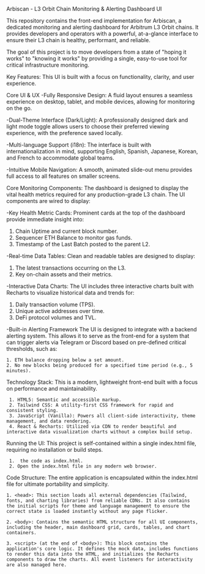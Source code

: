 Arbiscan - L3 Orbit Chain Monitoring & Alerting Dashboard UI

This repository contains the front-end implementation for Arbiscan, a dedicated monitoring and alerting dashboard for Arbitrum L3 Orbit chains. It provides developers and operators with a powerful, at-a-glance interface to ensure their L3 chain is healthy, performant, and reliable.

The goal of this project is to move developers from a state of "hoping it works" to "knowing it works" by providing a single, easy-to-use tool for critical infrastructure monitoring.

Key Features:
This UI is built with a focus on functionality, clarity, and user experience.

Core UI & UX
-Fully Responsive Design: A fluid layout ensures a seamless experience on desktop, tablet, and mobile devices, allowing for monitoring on the go.

-Dual-Theme Interface (Dark/Light): A professionally designed dark and light mode toggle allows users to choose their preferred viewing experience, with the preference saved locally.

-Multi-language Support (i18n): The interface is built with internationalization in mind, supporting English, Spanish, Japanese, Korean, and French to accommodate global teams.

-Intuitive Mobile Navigation: A smooth, animated slide-out menu provides full access to all features on smaller screens.


Core Monitoring Components:
The dashboard is designed to display the vital health metrics required for any production-grade L3 chain. The UI components are wired to display:

-Key Health Metric Cards: Prominent cards at the top of the dashboard provide immediate insight into:
   1. Chain Uptime and current block number.
   2. Sequencer ETH Balance to monitor gas funds.
   3. Timestamp of the Last Batch posted to the parent L2.

-Real-time Data Tables: Clean and readable tables are designed to display:
   1. The latest transactions occurring on the L3.
   2. Key on-chain assets and their metrics.

-Interactive Data Charts: The UI includes three interactive charts built with Recharts to visualize historical data and trends for:
   1. Daily transaction volume (TPS).
   2. Unique active addresses over time.
   3. DeFi protocol volumes and TVL.

-Built-in Alerting Framework
The UI is designed to integrate with a backend alerting system. This allows it to serve as the front-end for a system that can trigger alerts via Telegram or Discord based on pre-defined critical thresholds, such as:

    1. ETH balance dropping below a set amount.
    2. No new blocks being produced for a specified time period (e.g., 5 minutes).


 Technology Stack:
This is a modern, lightweight front-end built with a focus on performance and maintainability.

     1. HTML5: Semantic and accessible markup.
     2. Tailwind CSS: A utility-first CSS framework for rapid and consistent styling.
     3. JavaScript (Vanilla): Powers all client-side interactivity, theme management, and data rendering.
     4. React & Recharts: Utilized via CDN to render beautiful and interactive data visualization charts without a complex build setup.


 Running the UI:
 This project is self-contained within a single index.html file, requiring no installation or build steps.

     1.  the code as index.html.
     2. Open the index.html file in any modern web browser.


 Code Structure:
The entire application is encapsulated within the index.html file for ultimate portability and simplicity.

    1. <head>: This section loads all external dependencies (Tailwind, fonts, and charting libraries) from reliable CDNs. It also contains the initial scripts for theme and language management to ensure the correct state is loaded instantly without any page flicker.
    
    2. <body>: Contains the semantic HTML structure for all UI components, including the header, main dashboard grid, cards, tables, and chart containers.
    
    3. <script> (at the end of <body>): This block contains the application's core logic. It defines the mock data, includes functions to render this data into the HTML, and initializes the Recharts components to draw the charts. All event listeners for interactivity are also managed here.
